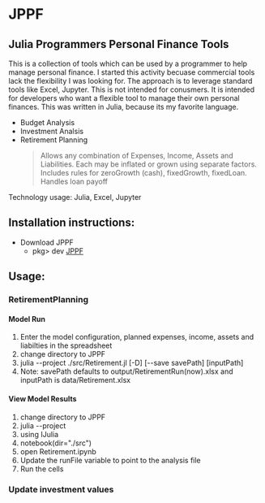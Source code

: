 # JPPF
## Julia Programmers Personal Finance Tools
 
This is a collection of tools which can be used by a programmer to help manage personal finance.  I started this activity becuase commercial tools lack the flexibility I was looking for.   The approach is to leverage standard tools like Excel, Jupyter. This is not intended for conusmers.  It is intended for developers who want a flexible tool to manage their own personal finances. This was written in Julia,  because its my favorite language.  

* Budget Analysis
* Investment Analsis
* Retirement Planning
   > Allows any combination of Expenses, Income, Assets and Liabilities. Each may be inflated or grown using separate factors.  Includes rules for zeroGrowth (cash), fixedGrowth, fixedLoan.  Handles loan payoff

Technology usage: Julia, Excel, Jupyter

## Installation instructions: 
* Download JPPF
   * pkg> dev [JPPF](https://github.com/spk57/JPPF.jl.git)

## Usage: 

### RetirementPlanning 
#### Model Run
1. Enter the model configuration, planned expenses, income, assets and liabilties in the spreadsheet
2. change directory to JPPF
3. julia --project ./src/Retirement.jl [-D] [--save savePath]  [inputPath]
4. Note: savePath defaults to output/RetirementRun(now).xlsx and inputPath is data/Retirement.xlsx
#### View Model Results
1. change directory to JPPF
2. julia --project
3. using IJulia
4. notebook(dir="./src")
5. open Retirement.ipynb
6. Update the runFile variable to point to the analysis file
7. Run the cells 
### Update investment values

